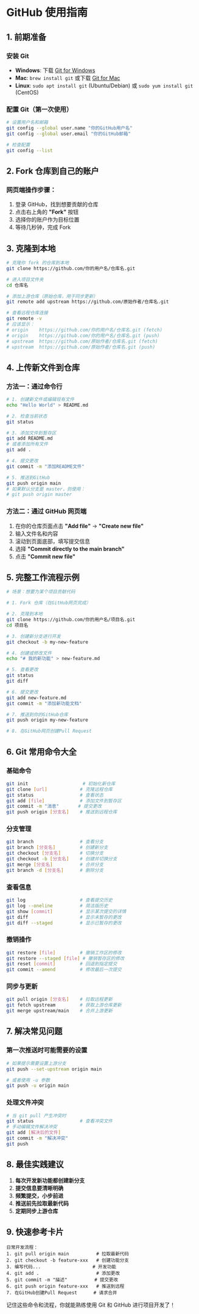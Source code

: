 # GitHub 使用指南

## 1. 前期准备

### 安装 Git
- **Windows**: 下载 [Git for Windows](https://gitforwindows.org/)
- **Mac**: `brew install git` 或下载 [Git for Mac](https://git-scm.com/download/mac)
- **Linux**: `sudo apt install git` (Ubuntu/Debian) 或 `sudo yum install git` (CentOS)

### 配置 Git（第一次使用）
```bash
# 设置用户名和邮箱
git config --global user.name "你的GitHub用户名"
git config --global user.email "你的GitHub邮箱"

# 检查配置
git config --list
```

## 2. Fork 仓库到自己的账户

### 网页端操作步骤：
1. 登录 GitHub，找到想要贡献的仓库
2. 点击右上角的 **"Fork"** 按钮
3. 选择你的账户作为目标位置
4. 等待几秒钟，完成 Fork

## 3. 克隆到本地

```bash
# 克隆你 fork 的仓库到本地
git clone https://github.com/你的用户名/仓库名.git

# 进入项目文件夹
cd 仓库名

# 添加上游仓库（原始仓库，用于同步更新）
git remote add upstream https://github.com/原始作者/仓库名.git

# 查看远程仓库连接
git remote -v
# 应该显示：
# origin    https://github.com/你的用户名/仓库名.git (fetch)
# origin    https://github.com/你的用户名/仓库名.git (push)
# upstream  https://github.com/原始作者/仓库名.git (fetch)
# upstream  https://github.com/原始作者/仓库名.git (push)
```

## 4. 上传新文件到仓库

### 方法一：通过命令行
```bash
# 1. 创建新文件或编辑现有文件
echo "Hello World" > README.md

# 2. 检查当前状态
git status

# 3. 添加文件到暂存区
git add README.md
# 或者添加所有文件
git add .

# 4. 提交更改
git commit -m "添加README文件"

# 5. 推送到GitHub
git push origin main
# 如果默认分支是 master，则使用：
# git push origin master
```

### 方法二：通过 GitHub 网页端
1. 在你的仓库页面点击 **"Add file"** → **"Create new file"**
2. 输入文件名和内容
3. 滚动到页面底部，填写提交信息
4. 选择 **"Commit directly to the main branch"**
5. 点击 **"Commit new file"**

## 5. 完整工作流程示例

```bash
# 场景：想要为某个项目贡献代码

# 1. Fork 仓库（在GitHub网页完成）

# 2. 克隆到本地
git clone https://github.com/你的用户名/项目名.git
cd 项目名

# 3. 创建新分支进行开发
git checkout -b my-new-feature

# 4. 创建或修改文件
echo "# 我的新功能" > new-feature.md

# 5. 查看更改
git status
git diff

# 6. 提交更改
git add new-feature.md
git commit -m "添加新功能文档"

# 7. 推送到你的GitHub仓库
git push origin my-new-feature

# 8. 在GitHub网页创建Pull Request
```

## 6. Git 常用命令大全

### 基础命令
```bash
git init                    # 初始化新仓库
git clone [url]            # 克隆远程仓库
git status                 # 查看状态
git add [file]             # 添加文件到暂存区
git commit -m "消息"       # 提交更改
git push origin [分支名]    # 推送到远程仓库
```

### 分支管理
```bash
git branch                 # 查看分支
git branch [分支名]         # 创建新分支
git checkout [分支名]       # 切换分支
git checkout -b [分支名]    # 创建并切换分支
git merge [分支名]          # 合并分支
git branch -d [分支名]      # 删除分支
```

### 查看信息
```bash
git log                    # 查看提交历史
git log --oneline          # 简洁版历史
git show [commit]          # 显示某次提交的详情
git diff                   # 显示未暂存的更改
git diff --staged          # 显示已暂存的更改
```

### 撤销操作
```bash
git restore [file]         # 撤销工作区的修改
git restore --staged [file] # 撤销暂存区的修改
git reset [commit]         # 回退到指定提交
git commit --amend         # 修改最后一次提交
```

### 同步与更新
```bash
git pull origin [分支名]    # 拉取远程更新
git fetch upstream         # 获取上游仓库更新
git merge upstream/main    # 合并上游更新
```

## 7. 解决常见问题

### 第一次推送时可能需要的设置
```bash
# 如果提示需要设置上游分支
git push --set-upstream origin main

# 或者使用 -u 参数
git push -u origin main
```

### 处理文件冲突
```bash
# 当 git pull 产生冲突时
git status                 # 查看冲突文件
# 手动编辑文件解决冲突
git add [解决后的文件]
git commit -m "解决冲突"
git push
```

## 8. 最佳实践建议

1. **每次开发新功能都创建新分支**
2. **提交信息要清晰明确**
3. **频繁提交，小步前进**
4. **推送前先拉取最新代码**
5. **定期同步上游仓库**

## 9. 快速参考卡片

```
日常开发流程：
1. git pull origin main          # 拉取最新代码
2. git checkout -b feature-xxx   # 创建功能分支
3. 编写代码...                   # 开发功能
4. git add .                     # 添加更改
5. git commit -m "描述"          # 提交更改
6. git push origin feature-xxx   # 推送到远程
7. 在GitHub创建Pull Request      # 请求合并
```

记住这些命令和流程，你就能熟练使用 Git 和 GitHub 进行项目开发了！